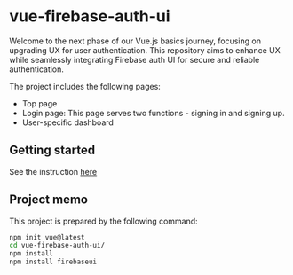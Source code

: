 # vue-firebase-auth-ui

Welcome to the next phase of our Vue.js basics journey, focusing on upgrading UX for user authentication. 
This repository aims to enhance UX while seamlessly integrating Firebase auth UI for secure and reliable authentication.

The project includes the following pages:
- Top page
- Login page: This page serves two functions - signing in and signing up.
- User-specific dashboard


## Getting started
See the instruction [here](./vue-firebase-auth-ui/README.md)

## Project memo
This project is prepared by the following command:
```bash
npm init vue@latest
cd vue-firebase-auth-ui/
npm install
npm install firebaseui
```